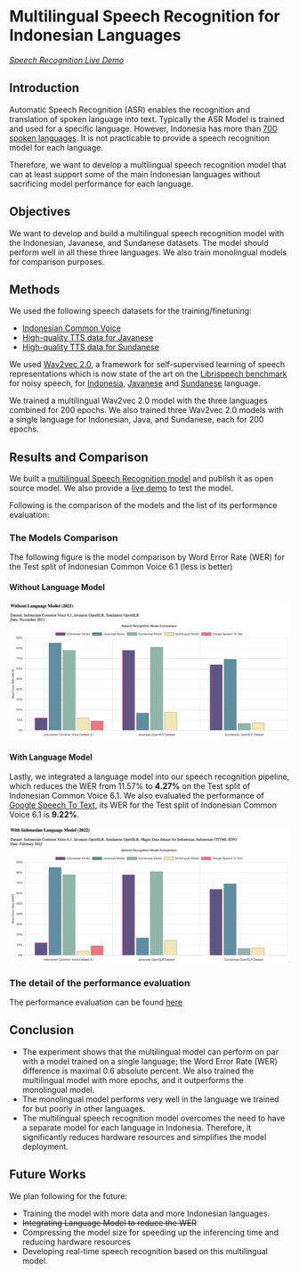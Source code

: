 # Multilingual Speech Recognition for Indonesian Languages

[*Speech Recognition Live Demo*](https://asr.ai-research.id)
## Introduction
Automatic Speech Recognition (ASR) enables the recognition and translation of spoken language into text. Typically 
the ASR Model is trained and used for a specific language. However, Indonesia has more than 
[700 spoken languages](https://en.wikipedia.org/wiki/Languages_of_Indonesia). 
It is not practicable to provide a speech recognition model for each language.

Therefore, we want to develop a multilingual speech recognition model that can  at least support some of 
the main Indonesian languages without sacrificing model performance for each language.

## Objectives
We want to develop and build a multilingual speech recognition model with the Indonesian, Javanese, and Sundanese 
datasets. The model should perform well in all these three languages. We also train monolingual models for 
comparison purposes.

## Methods
We used the following speech datasets for the training/finetuning:
- [Indonesian Common Voice](https://commonvoice.mozilla.org/)
- [High-quality TTS data for Javanese](https://openslr.org/41/)
- [High-quality TTS data for Sundanese](https://openslr.org/44/)

We used [Wav2vec 2.0](https://arxiv.org/abs/2006.11477), a framework for self-supervised learning of speech 
representations which is now state of the art on the [Librispeech benchmark](https://paperswithcode.com/sota/speech-recognition-on-librispeech-test-clean)
for noisy speech, for [Indonesia](https://paperswithcode.com/sota/speech-recognition-on-common-voice-indonesian), 
[Javanese](https://paperswithcode.com/sota/speech-recognition-on-openslr-high-quality) and 
[Sundanese](https://paperswithcode.com/sota/speech-recognition-on-openslr-high-quality-1) language.

We trained a multilingual Wav2vec 2.0 model with the three languages combined for 200 epochs. We also trained three 
Wav2vec 2.0 models with a single language for Indonesian, Java, and Sundanese, each for 200 epochs.

## Results and Comparison

We built a [multilingual Speech Recognition model](https://huggingface.co/indonesian-nlp/wav2vec2-indonesian-javanese-sundanese) 
and publish it as open source model. We also provide a [live demo](https://asr.ai-research.id) 
to test the model.

Following is the comparison of the models and the list of its performance evaluation:

### The Models Comparison
The following figure is the model comparison by Word Error Rate (WER) for the Test split of Indonesian Common Voice 6.1 
(less is better)

#### Without Language Model 
![ASR-Comparison](https://github.com/indonesian-nlp/multilingual-asr/raw/main/images/ASR-Comparison-2021.png "ASR-Comparison")

#### With Language Model 
Lastly, we integrated a language model into our speech recognition pipeline, which reduces the WER from 11.57% to 
**4.27%** on the Test split of Indonesian Common Voice 6.1.
We also evaluated the performance of [Google Speech To Text](https://cloud.google.com/speech-to-text), its WER 
for the Test split of Indonesian Common Voice 6.1 is **9.22%**.

![ASR-Comparison](https://github.com/indonesian-nlp/multilingual-asr/raw/main/images/ASR-Comparison-2022.png "ASR-Comparison")

### The detail of the performance evaluation
The performance evaluation can be found [here](https://github.com/indonesian-nlp/multilingual-asr/blob/main/evaluation.md)

## Conclusion
- The experiment shows that the multilingual model can perform on par with a model trained on a 
single language; the Word Error Rate (WER) difference is maximal 0.6 absolute percent. We also 
trained the multilingual model with more epochs, and it outperforms the monolingual model.
- The monolingual model performs very well in the language we trained for but poorly in other 
languages.
- The multilingual speech recognition model overcomes the need to have a separate model for each 
language in Indonesia. Therefore, it significantly reduces hardware resources and simplifies 
the model deployment.

## Future Works
We plan following for the future:
- Training the model with more data and more Indonesian languages.
- ~~Integrating Language Model to reduce the WER~~
- Compressing the model size for speeding up the inferencing time and reducing
hardware resources
- Developing real-time speech recognition based on this multilingual model.
